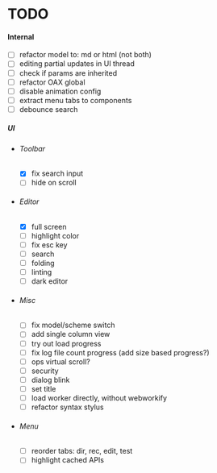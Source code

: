 # TODO

#### Internal

- [ ] refactor model to: md or html (not both)
- [ ] editing partial updates in UI thread
- [ ] check if params are inherited
- [ ] refactor OAX global
- [ ] disable animation config
- [ ] extract menu tabs to components
- [ ] debounce search
  
##### UI

- ###### Toolbar
  - [x] fix search input
  - [ ] hide on scroll

- ###### Editor
  - [x] full screen
  - [ ] highlight color
  - [ ] fix esc key
  - [ ] search
  - [ ] folding
  - [ ] linting
  - [ ] dark editor

- ###### Misc
  - [ ] fix model/scheme switch
  - [ ] add single column view
  - [ ] try out load progress
  - [ ] fix log file count progress (add size based progress?)
  - [ ] ops virtual scroll?
  - [ ] security
  - [ ] dialog blink
  - [ ] set title
  - [ ] load worker directly, without webworkify
  - [ ] refactor syntax stylus

- ###### Menu
  - [ ] reorder tabs: dir, rec, edit, test
  - [ ] highlight cached APIs
